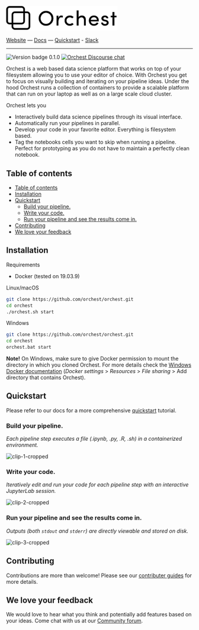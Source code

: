 <img src='docs/source/img/logo.png' width="300px" />
<br/>

[Website](https://www.orchest.io) — 
[Docs](https://orchest.readthedocs.io/en/latest/) — 
[Quickstart](https://orchest.readthedocs.io/en/latest/quickstart.html) -
[Slack](https://join.slack.com/t/orchest/shared_invite/zt-g6wooj3r-6XI8TCWJrXvUnXKdIKU_8w)

-----
<img alt="Version badge 0.1.0"
src="https://img.shields.io/badge/version-0.1.0-blue" />  <a
href="https://community.orchest.io/"><img alt="Orchest Discourse chat"
src="https://img.shields.io/discourse/status?server=https%3A%2F%2Fcommunity.orchest.io"
/></a>

Orchest is a web based data science platform that works on top of your filesystem allowing you to use your
editor of choice. With Orchest you get to focus on visually building and iterating on your
pipeline ideas. Under the hood Orchest runs a collection of containers to provide a scalable platform that can run on your laptop as well as on a large scale cloud cluster.

Orchest lets you
* Interactively build data science pipelines through its visual interface.
* Automatically run your pipelines in parallel.
* Develop your code in your favorite editor. Everything is filesystem based.
* Tag the notebooks cells you want to skip when running a pipeline. Perfect for prototyping as you do not 
  have to maintain a perfectly clean notebook.


## Table of contents
- [Table of contents](#table-of-contents)
- [Installation](#installation)
- [Quickstart](#quickstart)
  - [Build your pipeline.](#build-your-pipeline)
  - [Write your code.](#write-your-code)
  - [Run your pipeline and see the results come in.](#run-your-pipeline-and-see-the-results-come-in)
- [Contributing](#contributing)
- [We love your feedback](#we-love-your-feedback)


## Installation
Requirements
* Docker (tested on 19.03.9)

Linux/macOS
```bash
git clone https://github.com/orchest/orchest.git
cd orchest
./orchest.sh start
```

Windows
```bash
git clone https://github.com/orchest/orchest.git
cd orchest
orchest.bat start
```

**Note!** On Windows, make sure to give Docker permission to mount the directory in which
you cloned Orchest. For more details check the [Windows Docker documentation](https://docs.docker.com/docker-for-windows/#resources) (_Docker settings_ > _Resources_ > _File sharing_ > Add directory that contains Orchest).


## Quickstart
Please refer to our docs for a more comprehensive 
[quickstart](https://orchest.readthedocs.io/en/latest/quickstart.html) tutorial.

### Build your pipeline.
*Each pipeline step executes a file (.ipynb, .py, .R, .sh) in a containerized environment.*

![clip-1-cropped](https://user-images.githubusercontent.com/1309307/82610388-8ffc7580-9bbe-11ea-8886-d045ff6b76d0.gif)

### Write your code.
*Iteratively edit and run your code for each pipeline step with an interactive JupyterLab session.*

![clip-2-cropped](https://user-images.githubusercontent.com/1309307/82610397-94c12980-9bbe-11ea-8e16-eb686d0cfc75.gif)

### Run your pipeline and see the results come in.
*Outputs (both `stdout` and `stderr`) are directly viewable and stored on disk.*

![clip-3-cropped](https://user-images.githubusercontent.com/1309307/82610401-95f25680-9bbe-11ea-9de3-b4dc44a1e01b.gif)


## Contributing
Contributions are more than welcome! Please see our 
[contributer guides](https://orchest.readthedocs.io/en/latest/development/contributer_guides.html)
for more details.


## We love your feedback
We would love to hear what you think and potentially add features based on your ideas. Come chat
with us at our [Community forum](https://community.orchest.io/).
